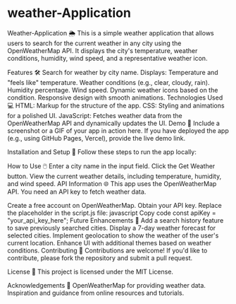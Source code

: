 # weather-Application
Weather-Application 🌦️
This is a simple weather application that allows users to search for the current weather in any city using the OpenWeatherMap API. It displays the city's temperature, weather conditions, humidity, wind speed, and a representative weather icon.

Features 🛠️
Search for weather by city name.
Displays:
Temperature and "feels like" temperature.
Weather conditions (e.g., clear, cloudy, rain).
Humidity percentage.
Wind speed.
Dynamic weather icons based on the condition.
Responsive design with smooth animations.
Technologies Used 💻
HTML: Markup for the structure of the app.
CSS: Styling and animations for a polished UI.
JavaScript: Fetches weather data from the OpenWeatherMap API and dynamically updates the UI.
Demo 🎥
Include a screenshot or a GIF of your app in action here.
If you have deployed the app (e.g., using GitHub Pages, Vercel), provide the live demo link.

Installation and Setup 🚀
Follow these steps to run the app locally:


How to Use 🖱️
Enter a city name in the input field.
Click the Get Weather button.
View the current weather details, including temperature, humidity, and wind speed.
API Information 🌐
This app uses the OpenWeatherMap API. You need an API key to fetch weather data.

Create a free account on OpenWeatherMap.
Obtain your API key.
Replace the placeholder in the script.js file:
javascript
Copy code
const apiKey = "your_api_key_here";
Future Enhancements 🚀
Add a search history feature to save previously searched cities.
Display a 7-day weather forecast for selected cities.
Implement geolocation to show the weather of the user's current location.
Enhance UI with additional themes based on weather conditions.
Contributing 🤝
Contributions are welcome! If you'd like to contribute, please fork the repository and submit a pull request.

License 📜
This project is licensed under the MIT License.

Acknowledgements 🙌
OpenWeatherMap for providing weather data.
Inspiration and guidance from online resources and tutorials.

